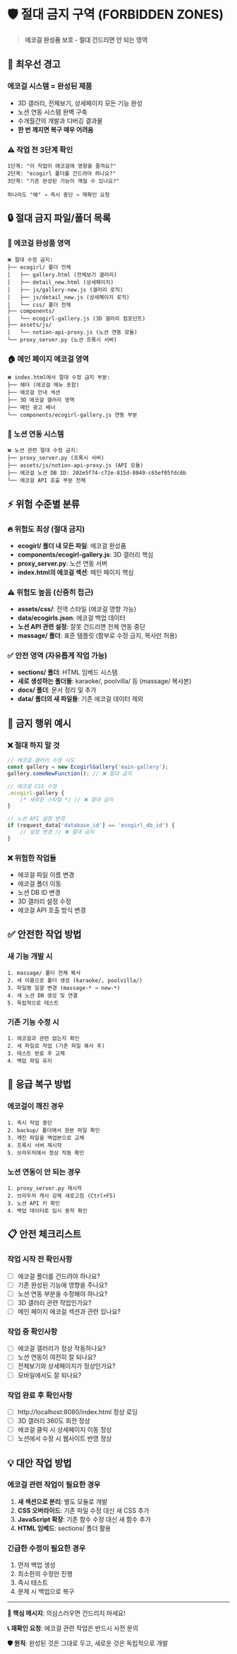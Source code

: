 # 🛡️ 절대 금지 구역 (FORBIDDEN ZONES)
> **에코걸 완성품 보호 - 절대 건드리면 안 되는 영역**

## 🚨 **최우선 경고**

### **에코걸 시스템 = 완성된 제품**
- 3D 갤러리, 전체보기, 상세페이지 모든 기능 완성
- 노션 연동 시스템 완벽 구축
- 수개월간의 개발과 디버깅 결과물
- **한 번 깨지면 복구 매우 어려움**

### **⚠️ 작업 전 3단계 확인**
```
1단계: "이 작업이 에코걸에 영향을 줄까요?"
2단계: "ecogirl 폴더를 건드려야 하나요?"  
3단계: "기존 완성된 기능이 깨질 수 있나요?"

하나라도 "예" → 즉시 중단 → 재확인 요청
```

## 🔒 **절대 금지 파일/폴더 목록**

### **🌟 에코걸 완성품 영역**
```
❌ 절대 수정 금지:
├── ecogirl/ 폴더 전체
│   ├── gallery.html (전체보기 갤러리)
│   ├── detail_new.html (상세페이지)
│   ├── js/gallery-new.js (갤러리 로직)
│   ├── js/detail_new.js (상세페이지 로직)
│   └── css/ 폴더 전체
├── components/
│   └── ecogirl-gallery.js (3D 갤러리 컴포넌트)
├── assets/js/
│   └── notion-api-proxy.js (노션 연동 모듈)
└── proxy_server.py (노션 프록시 서버)
```

### **🏠 메인 페이지 에코걸 영역**
```
❌ index.html에서 절대 수정 금지 부분:
├── 헤더 (에코걸 메뉴 포함)
├── 에코걸 안내 섹션
├── 3D 에코걸 갤러리 영역
├── 메인 광고 배너
└── components/ecogirl-gallery.js 연동 부분
```

### **🔗 노션 연동 시스템**
```
❌ 노션 관련 절대 수정 금지:
├── proxy_server.py (프록시 서버)
├── assets/js/notion-api-proxy.js (API 모듈)
├── 에코걸 노션 DB ID: 202e5f74-c72e-815d-8049-c65ef05fdc6b
└── 에코걸 API 호출 부분 전체
```

## ⚡ **위험 수준별 분류**

### **🔥 위험도 최상 (절대 금지)**
- **ecogirl/ 폴더 내 모든 파일**: 에코걸 완성품
- **components/ecogirl-gallery.js**: 3D 갤러리 핵심
- **proxy_server.py**: 노션 연동 서버
- **index.html의 에코걸 섹션**: 메인 페이지 핵심

### **⚠️ 위험도 높음 (신중히 접근)**
- **assets/css/**: 전역 스타일 (에코걸 영향 가능)
- **data/ecogirls.json**: 에코걸 백업 데이터
- **노션 API 관련 설정**: 잘못 건드리면 전체 연동 중단
- **massage/ 폴더**: 표준 템플릿 (함부로 수정 금지, 복사만 허용)

### **✅ 안전 영역 (자유롭게 작업 가능)**
- **sections/ 폴더**: HTML 임베드 시스템
- **새로 생성하는 폴더들**: karaoke/, poolvilla/ 등 (massage/ 복사본)
- **docs/ 폴더**: 문서 정리 및 추가
- **data/ 폴더의 새 파일들**: 기존 에코걸 데이터 제외

## 🚨 **금지 행위 예시**

### **❌ 절대 하지 말 것**
```javascript
// 에코걸 갤러리 수정 시도
const gallery = new EcogirlGallery('main-gallery');
gallery.someNewFunction(); // ❌ 절대 금지

// 에코걸 CSS 수정
.ecogirl-gallery { 
    /* 새로운 스타일 */ // ❌ 절대 금지
}

// 노션 API 설정 변경
if (request_data['database_id'] == 'ecogirl_db_id') {
    // 설정 변경 // ❌ 절대 금지
}
```

### **❌ 위험한 작업들**
- 에코걸 파일 이름 변경
- 에코걸 폴더 이동
- 노션 DB ID 변경
- 3D 갤러리 설정 수정
- 에코걸 API 호출 방식 변경

## ✅ **안전한 작업 방법**

### **새 기능 개발 시**
```
1. massage/ 폴더 전체 복사
2. 새 이름으로 폴더 생성 (karaoke/, poolvilla/)
3. 파일명 일괄 변경 (massage-* → new-*)
4. 새 노션 DB 생성 및 연결
5. 독립적으로 테스트
```

### **기존 기능 수정 시**
```
1. 에코걸과 관련 없는지 확인
2. 새 파일로 작업 (기존 파일 복사 후)
3. 테스트 완료 후 교체
4. 백업 파일 유지
```

## 🔧 **응급 복구 방법**

### **에코걸이 깨진 경우**
```
1. 즉시 작업 중단
2. backup/ 폴더에서 원본 파일 확인
3. 깨진 파일을 백업본으로 교체
4. 프록시 서버 재시작
5. 브라우저에서 정상 작동 확인
```

### **노션 연동이 안 되는 경우**
```
1. proxy_server.py 재시작
2. 브라우저 캐시 강제 새로고침 (Ctrl+F5)
3. 노션 API 키 확인
4. 백업 데이터로 임시 동작 확인
```

## 📋 **안전 체크리스트**

### **작업 시작 전 확인사항**
- [ ] 에코걸 폴더를 건드려야 하나요?
- [ ] 기존 완성된 기능에 영향을 주나요?
- [ ] 노션 연동 부분을 수정해야 하나요?
- [ ] 3D 갤러리 관련 작업인가요?
- [ ] 메인 페이지 에코걸 섹션과 관련 있나요?

### **작업 중 확인사항**
- [ ] 에코걸 갤러리가 정상 작동하나요?
- [ ] 노션 연동이 여전히 잘 되나요?
- [ ] 전체보기와 상세페이지가 정상인가요?
- [ ] 모바일에서도 잘 되나요?

### **작업 완료 후 확인사항**
- [ ] http://localhost:8080/index.html 정상 로딩
- [ ] 3D 갤러리 360도 회전 정상
- [ ] 에코걸 클릭 시 상세페이지 이동 정상
- [ ] 노션에서 수정 시 웹사이트 반영 정상

## 💡 **대안 작업 방법**

### **에코걸 관련 작업이 필요한 경우**
1. **새 섹션으로 분리**: 별도 모듈로 개발
2. **CSS 오버라이드**: 기존 파일 수정 대신 새 CSS 추가
3. **JavaScript 확장**: 기존 함수 수정 대신 새 함수 추가
4. **HTML 임베드**: sections/ 폴더 활용

### **긴급한 수정이 필요한 경우**
1. 먼저 백업 생성
2. 최소한의 수정만 진행
3. 즉시 테스트
4. 문제 시 백업으로 복구

---

**🚨 핵심 메시지**: 의심스러우면 건드리지 마세요!

**📞 재확인 요청**: 에코걸 관련 작업은 반드시 사전 문의

**🛡️ 원칙**: 완성된 것은 그대로 두고, 새로운 것은 독립적으로 개발
